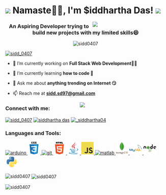 <!--### Hi there 👋


**sidd0407/sidd0407** is a ✨ _special_ ✨ repository because its `README.md` (this file) appears on your GitHub profile.

Here are some ideas to get you started:

- 🔭 I’m currently working on ...
- 🌱 I’m currently learning ...
- 👯 I’m looking to collaborate on ...
- 🤔 I’m looking for help with ...
- 💬 Ask me about ...
- 📫 How to reach me: ...
- 😄 Pronouns: ...
- ⚡ Fun fact: ...
-->
<h1><img src="https://emojis.slackmojis.com/emojis/images/1531849430/4246/blob-sunglasses.gif?1531849430" width="30"/> Namaste🙏🏻, I'm $iddhartha Das! <img src="https://media.giphy.com/media/12oufCB0MyZ1Go/giphy.gif" width="50"></h1>
<img align='right' src="https://media.giphy.com/media/M9gbBd9nbDrOTu1Mqx/giphy.gif" width="230">
<h3 align="center">An Aspiring Developer trying to build new projects with my limited skills😄 </h3>

<p align="center"> <img src="https://komarev.com/ghpvc/?username=sidd0407&label=Profile%20views&color=0e75b6&style=flat" alt="sidd0407" /> </p>

<p align="left"> <a href="https://twitter.com/sidd_0407" target="blank"><img src="https://img.shields.io/twitter/follow/sidd_0407?logo=twitter&style=for-the-badge" alt="sidd_0407" /></a> </p>

- 🔭 I’m currently working on **Full Stack Web Development👨‍💻**

- 🌱 I’m currently learning **how to code 🙂**

- 💬 Ask me about **anything trending on Internet 😏**

- 📫  Reach me at **sidd.sd97@gmail.com**

<!--- ⚡ Fun fact is ****-->
<img align="right" src="https://media.giphy.com/media/WUlplcMpOCEmTGBtBW/giphy.gif" width="270">
<h3 align="left">Connect with me:</h3>
<p align="left">
<a href="https://twitter.com/sidd_0407" target="blank"><img align="center" src="https://raw.githubusercontent.com/rahuldkjain/github-profile-readme-generator/master/src/images/icons/Social/twitter.svg" alt="sidd_0407" height="30" width="40" /></a>
<a href="https://fb.com/Siddhartha Das" target="blank"><img align="center" src="https://raw.githubusercontent.com/rahuldkjain/github-profile-readme-generator/master/src/images/icons/Social/facebook.svg" alt="siddhartha das" height="30" width="40" /></a>
<a href="https://instagram.com/_siddhartha04" target="blank"><img align="center" src="https://raw.githubusercontent.com/rahuldkjain/github-profile-readme-generator/master/src/images/icons/Social/instagram.svg" alt="_siddhartha04" height="30" width="40" /></a>
</p>
 
<h3 align="left">Languages and Tools:</h3>
<p align="left"> <a href="https://www.arduino.cc/" target="_blank" rel="noreferrer"> <img src="https://cdn.worldvectorlogo.com/logos/arduino-1.svg" alt="arduino" width="40" height="40"/> </a> <a href="https://www.w3schools.com/css/" target="_blank" rel="noreferrer"> <img src="https://raw.githubusercontent.com/devicons/devicon/master/icons/css3/css3-original-wordmark.svg" alt="css3" width="40" height="40"/> </a> <a href="https://git-scm.com/" target="_blank" rel="noreferrer"> <img src="https://www.vectorlogo.zone/logos/git-scm/git-scm-icon.svg" alt="git" width="40" height="40"/> </a> <a href="https://www.w3.org/html/" target="_blank" rel="noreferrer"> <img src="https://raw.githubusercontent.com/devicons/devicon/master/icons/html5/html5-original-wordmark.svg" alt="html5" width="40" height="40"/> </a> <a href="https://www.java.com" target="_blank" rel="noreferrer"> <img src="https://raw.githubusercontent.com/devicons/devicon/master/icons/java/java-original.svg" alt="java" width="40" height="40"/> </a> <a href="https://developer.mozilla.org/en-US/docs/Web/JavaScript" target="_blank" rel="noreferrer"> <img src="https://raw.githubusercontent.com/devicons/devicon/master/icons/javascript/javascript-original.svg" alt="javascript" width="40" height="40"/> </a> <a href="https://www.mathworks.com/" target="_blank" rel="noreferrer"> <img src="https://upload.wikimedia.org/wikipedia/commons/2/21/Matlab_Logo.png" alt="matlab" width="40" height="40"/> </a> <a href="https://www.mongodb.com/" target="_blank" rel="noreferrer"> <img src="https://raw.githubusercontent.com/devicons/devicon/master/icons/mongodb/mongodb-original-wordmark.svg" alt="mongodb" width="40" height="40"/> </a> <a href="https://www.mysql.com/" target="_blank" rel="noreferrer"> <img src="https://raw.githubusercontent.com/devicons/devicon/master/icons/mysql/mysql-original-wordmark.svg" alt="mysql" width="40" height="40"/> </a> <a href="https://nodejs.org" target="_blank" rel="noreferrer"> <img src="https://raw.githubusercontent.com/devicons/devicon/master/icons/nodejs/nodejs-original-wordmark.svg" alt="nodejs" width="40" height="40"/> </a> <a href="https://www.python.org" target="_blank" rel="noreferrer"> <img src="https://raw.githubusercontent.com/devicons/devicon/master/icons/python/python-original.svg" alt="python" width="40" height="40"/> </a> </p>

<p><img align="left" src="https://github-readme-stats.vercel.app/api/top-langs?username=sidd0407&show_icons=true&locale=en&layout=compact" alt="sidd0407" /></p>

<p>&nbsp;<img align="center" src="https://github-readme-stats.vercel.app/api?username=sidd0407&show_icons=true&locale=en" alt="sidd0407" /></p>

<p><img align="center" src="https://github-readme-streak-stats.herokuapp.com/?user=sidd0407&" alt="sidd0407" /></p>

